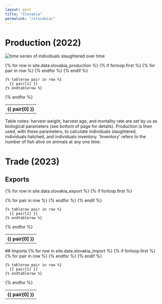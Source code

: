```yaml
---
layout: post
title: "Slovakia"
permalink: "/slovakia/"
---
```

# Production (2022)  
![time series of individuals slaughtered over time](../assets/images/slovakia_timeseries.png)


  <table>
  {% for row in site.data.slovakia_production %}
    {% if forloop.first %}
    <tr>
      {% for pair in row %}
        <th>{{ pair[0] }}</th>
      {% endfor %}
    </tr>
    {% endif %}
    
    {% tablerow pair in row %}
      {{ pair[1] }}
    {% endtablerow %}
  {% endfor %}
</table>
Table notes: harvest weight, harvest age, and mortality rate are set by us
as biological parameters (see bottom of page for details). Production is then 
used, with these parameters, to calculate individuals slaughtered, individuals
hatched, and individuals inventory. 'Inventory' refers to the number of fish alive on animals at any
one time.


# Trade (2023)  
## Exports  


  <table>

  {% for row in site.data.slovakia_export %}
    {% if forloop.first %}
    <tr>
      {% for pair in row %}
        <th>{{ pair[0] }}</th>
      {% endfor %}
    </tr>
    {% endif %}
    
    {% tablerow pair in row %}
      {{ pair[1] }}
    {% endtablerow %}
  {% endfor %}
</table>
## Imports  

  <table>
  {% for row in site.data.slovakia_import %}
    {% if forloop.first %}
    <tr>
      {% for pair in row %}
        <th>{{ pair[0] }}</th>
      {% endfor %}
    </tr>
    {% endif %}
    
    {% tablerow pair in row %}
      {{ pair[1] }}
    {% endtablerow %}
  {% endfor %}
</table>

